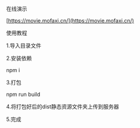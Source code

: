在线演示

[https://movie.mofaxi.cn/](https://movie.mofaxi.cn/)

使用教程

1.导入目录文件

2.安装依赖

npm i

3.打包

npm run build

4.将打包好后的dist静态资源文件夹上传到服务器

5.完成
